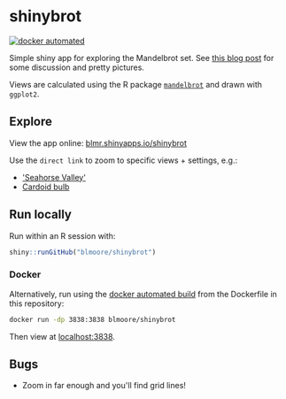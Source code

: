 # shinybrot
[![docker automated](https://img.shields.io/docker/automated/blmoore/shinybrot.svg)](https://hub.docker.com/r/blmoore/shinybrot/)

Simple shiny app for exploring the Mandelbrot set. See [this blog post](https://benjaminlmoore.wordpress.com/2017/06/27/the-mandelbrot-set-in-r/) for some discussion and pretty pictures.

Views are calculated using the R package [`mandelbrot`](https://github.com/blmoore/mandelbrot) and drawn with `ggplot2`.

## Explore

View the app online: [blmr.shinyapps.io/shinybrot](https://blmr.shinyapps.io/shinybrot/)

Use the `direct link` to zoom to specific views + settings, e.g.:

* ['Seahorse Valley'](https://blmr.shinyapps.io/shinybrot/?x=-0.78436438388539,-0.78436354957962&y=0.14199444381059,0.14199466062381&pal=5&res=700&iter=650)
* [Cardoid bulb](https://blmr.shinyapps.io/shinybrot/?x=-1.2937405038411,-1.2935898086106&y=0.085710440779261,0.085846441699619&pal=6&res=1000&iter=350)

## Run locally

Run within an R session with:

```r
shiny::runGitHub("blmoore/shinybrot")
```

### Docker

Alternatively, run using the [docker automated build](https://hub.docker.com/r/blmoore/shinybrot/) from the Dockerfile in this repository:

```sh
docker run -dp 3838:3838 blmoore/shinybrot
```

Then view at [localhost:3838](http://localhost:3838).

## Bugs

* Zoom in far enough and you'll find grid lines!
